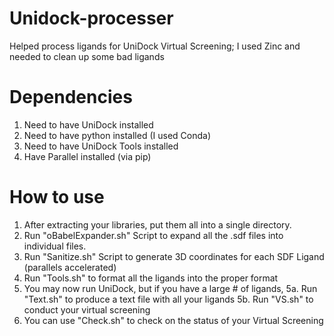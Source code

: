 # Unidock-processer
Helped process ligands for UniDock Virtual Screening; I used Zinc and needed to clean up some bad ligands

# Dependencies
1. Need to have UniDock installed
2. Need to have python installed (I used Conda)
3. Need to have UniDock Tools installed
4. Have Parallel installed (via pip)

# How to use
1. After extracting your libraries, put them all into a single directory.
2. Run "oBabelExpander.sh" Script to expand all the .sdf files into individual files.
3. Run "Sanitize.sh" Script to generate 3D coordinates for each SDF Ligand (parallels accelerated)
4. Run "Tools.sh" to format all the ligands into the proper format
5. You may now run UniDock, but if you have a large # of ligands,
  5a. Run "Text.sh" to produce a text file with all your ligands
  5b. Run "VS.sh" to conduct your virtual screening
6. You can use "Check.sh" to check on the status of your Virtual Screening
